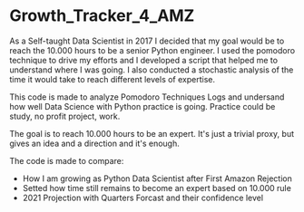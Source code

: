 # Growth_Tracker_4_AMZ

As a Self-taught Data Scientist in 2017 I decided that my goal would be to reach the 10.000 hours to be a senior Python engineer. 
I used the pomodoro technique to drive my efforts and I developed a script that helped me to understand where I was going. 
I also conducted a stochastic analysis of the time it would take to reach different levels of expertise. 

This code is made to analyze Pomodoro Techniques Logs and undersand how well Data Science with Python practice is going. 
Practice could be study, no profit project, work.

The goal is to reach 10.000 hours to be an expert. 
It's just a trivial proxy, but gives an idea and a direction and it's enough. 

The code is made to compare: 


*   How I am growing as Python Data Scientist after First Amazon Rejection
*   Setted how time still remains to become an expert based on 10.000 rule
*   2021 Projection with Quarters Forcast and their confidence level
